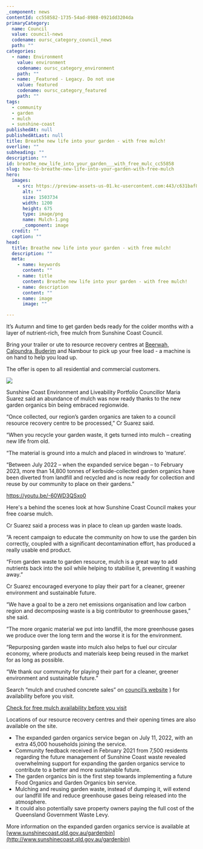 ```yaml
---
_component: news
contentId: cc558582-1735-54ad-8988-0921dd3204da
primaryCategory:
  name: Council
  value: council-news
  codename: oursc_category_council_news
  path: ""
categories:
  - name: Environment
    value: environment
    codename: oursc_category_environment
    path: ""
  - name: _Featured - Legacy. Do not use
    value: featured
    codename: oursc_category_featured
    path: ""
tags:
  - community
  - garden
  - mulch
  - sunshine-coast
publishedAt: null
publishedAtLast: null
title: Breathe new life into your garden - with free mulch!
overline: ""
subheading: ""
description: ""
id: breathe_new_life_into_your_garden___with_free_mulc_cc55858
slug: how-to-breathe-new-life-into-your-garden-with-free-mulch
hero:
  images:
    - src: https://preview-assets-us-01.kc-usercontent.com:443/c631baf8-1b46-001f-580c-d0001b68b4a8/34f7875e-63c1-4062-9c0a-ebdede3990bd/Mulch-1.png
      alt: ""
      size: 1503734
      width: 1200
      height: 675
      type: image/png
      name: Mulch-1.png
      _component: image
  credit: ""
  caption: ""
head:
  title: Breathe new life into your garden - with free mulch!
  description: ""
  meta:
    - name: keywords
      content: ""
    - name: title
      content: Breathe new life into your garden - with free mulch!
    - name: description
      content: ""
    - name: image
      image: ""

---
```

It’s Autumn and time to get garden beds ready for the colder months with a layer of nutrient-rich, free mulch from Sunshine Coast Council.

Bring your trailer or ute to resource recovery centres at [Beerwah, Caloundra, Buderim](https://www.sunshinecoast.qld.gov.au/Living-and-Community/Waste-and-Recycling/rubbish-tip-locations-and-fees)
&#x20;and Nambour to pick up your free load - a machine is on hand to help you load up.

The offer is open to all residential and commercial customers.

![](https://preview-assets-us-01.kc-usercontent.com:443/c631baf8-1b46-001f-580c-d0001b68b4a8/bfc64658-4ec4-41d3-b5eb-c3daea915b04/CWM_030-1024x683.jpg)

Sunshine Coast Environment and Liveability Portfolio Councillor Maria Suarez said an abundance of mulch was now ready thanks to the new garden organics bin being embraced regionwide.

“Once collected, our region’s garden organics are taken to a council resource recovery centre to be processed,” Cr Suarez said.

“When you recycle your garden waste, it gets turned into mulch – creating new life from old.

“The material is ground into a mulch and placed in windrows to ‘mature’.

“Between July 2022 – when the expanded service began – to February 2023, more than 14,800 tonnes of kerbside-collected garden organics have been diverted from landfill and recycled and is now ready for collection and reuse by our community to place on their gardens.”

<https://youtu.be/-60WD3QSxo0>


Here's a behind the scenes look at how Sunshine Coast Council makes your free coarse mulch.

Cr Suarez said a process was in place to clean up garden waste loads.

“A recent campaign to educate the community on how to use the garden bin correctly, coupled with a significant decontamination effort, has produced a really usable end product.

“From garden waste to garden resource, mulch is a great way to add nutrients back into the soil while helping to stabilise it, preventing it washing away.”

Cr Suarez encouraged everyone to play their part for a cleaner, greener environment and sustainable future.

“We have a goal to be a zero net emissions organisation and low carbon region and decomposing waste is a big contributor to greenhouse gases,” she said.

“The more organic material we put into landfill, the more greenhouse gases we produce over the long term and the worse it is for the environment.

“Repurposing garden waste into mulch also helps to fuel our circular economy, where products and materials keep being reused in the market for as long as possible.

“We thank our community for playing their part for a cleaner, greener environment and sustainable future.”

Search “mulch and crushed concrete sales” on [council’s website](/www.sunshinecoast.qld.gov.au/living-and-community/waste-and-recycling/mulch-and-crushed-concrete-sales)
) for availability before you visit.

[Check for free mulch availability before you visit](https://www.sunshinecoast.qld.gov.au/Living-and-Community/Waste-and-Recycling/mulch-and-crushed-concrete-sales)


Locations of our resource recovery centres and their opening times are also available on the site.

*   The expanded garden organics service began on July 11, 2022, with an extra 45,000 households joining the service.
*   Community feedback received in February 2021 from 7,500 residents regarding the future management of Sunshine Coast waste revealed overwhelming support for expanding the garden organics service to contribute to a better and more sustainable future.
*   The garden organics bin is the first step towards implementing a future Food Organics and Garden Organics bin service.
*   Mulching and reusing garden waste, instead of dumping it, will extend our landfill life and reduce greenhouse gases being released into the atmosphere.
*   It could also potentially save property owners paying the full cost of the Queensland Government Waste Levy.

More information on the expanded garden organics service is available at [www.sunshinecoast.qld.gov.au/gardenbin](http://www.sunshinecoast.qld.gov.au/gardenbin)
